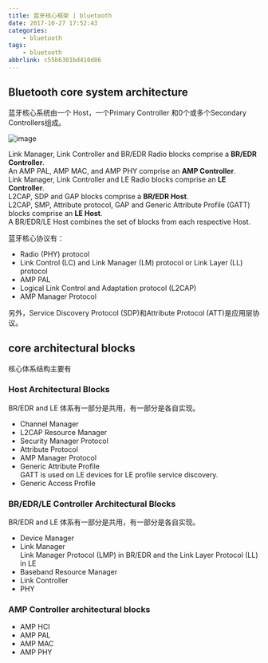 ```yaml
---
title: 蓝牙核心框架 | bluetooth
date: 2017-10-27 17:52:43
categories:
    - bluetooth
tags:
    - bluetooth
abbrlink: c55b6301bd410d86
---
```

## Bluetooth core system architecture

蓝牙核心系统由一个 Host，一个Primary Controller 和0个或多个Secondary Controllers组成。

![image](http://oxnimkw03.bkt.clouddn.com/6dc67a1dce48e839916bd974208a7fea20160114142023.gif)

Link Manager, Link Controller and BR/EDR Radio blocks comprise a **BR/EDR Controller**.  
An AMP PAL, AMP MAC, and AMP PHY comprise an **AMP Controller**.  
Link Manager, Link Controller and LE Radio blocks comprise an **LE Controller**.  
L2CAP, SDP and GAP blocks comprise a **BR/EDR Host**.  
L2CAP, SMP, Attribute protocol, GAP and Generic Attribute Profile (GATT) blocks comprise an **LE Host**.  
A BR/EDR/LE Host combines the set of blocks from each respective Host.  

蓝牙核心协议有：
* Radio (PHY) protocol
* Link Control (LC) and Link Manager (LM) protocol or Link Layer (LL) protocol
* AMP PAL
* Logical Link Control and Adaptation protocol (L2CAP)
* AMP Manager Protocol

另外，Service Discovery Protocol (SDP)和Attribute Protocol (ATT)是应用层协议。


## core architectural blocks

核心体系结构主要有

### Host Architectural Blocks

BR/EDR and LE 体系有一部分是共用，有一部分是各自实现。

* Channel Manager  
* L2CAP Resource Manager  
* Security Manager Protocol  
* Attribute Protocol  
* AMP Manager Protocol  
* Generic Attribute Profile  
    GATT is used on LE devices for LE profile service discovery.
* Generic Access Profile  

### BR/EDR/LE Controller Architectural Blocks

BR/EDR and LE 体系有一部分是共用，有一部分是各自实现。

* Device Manager  
* Link Manager  
    Link Manager Protocol (LMP) in BR/EDR and the Link Layer Protocol (LL) in LE
* Baseband Resource Manager  
* Link Controller  
* PHY  

### AMP Controller architectural blocks

* AMP HCI
* AMP PAL
* AMP MAC
* AMP PHY

